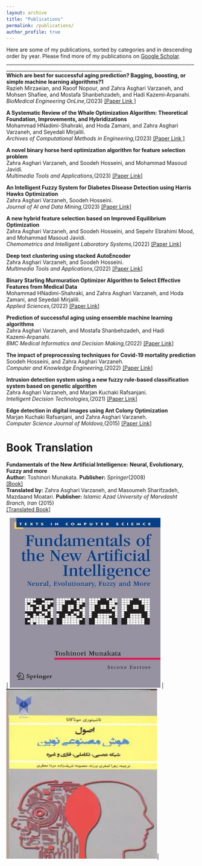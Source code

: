 ```yaml
---
layout: archive
title: "Publications"
permalink: /publications/
author_profile: true
---
```

Here are some of my publications, sorted by categories and in descending order by year. Please find more of my publications on [Google Scholar](https://scholar.google.com/citations?user=dH-0GtkAAAAJ&hl=en).<br>
______________________________________________________________________________________________________________________________ <br>
**Which are best for successful aging prediction? Bagging, boosting, or simple machine learning algorithms?1**<br>
Razieh Mirzaeian, and Raoof Nopour, and Zahra Asghari Varzaneh, and Mohsen Shafiee, and Mostafa Shanbehzadeh, and Hadi Kazemi‑Arpanahi.<br>
 _BioMedical Engineering OnLine,_(2023) 
[[Paper Link ]](https://link.springer.com/article/10.1186/s12938-023-01140-9)

**A Systematic Review of the Whale Optimization Algorithm: Theoretical Foundation, Improvements, and Hybridizations**<br>
 Mohammad HNadimi-Shahraki, and Hoda Zamani, and Zahra Asghari Varzaneh, and Seyedali Mirjalili.<br>
 _Archives of Computational Methods in Engineering,_(2023) 
[[Paper Link ]](https://link.springer.com/article/10.1007/s11831-023-09928-7)

**A novel binary horse herd optimization algorithm for feature selection problem**<br>
Zahra Asghari Varzaneh, and Soodeh Hosseini, and Mohammad Masoud Javidi.<br>
 _Multimedia Tools and Applications,_(2023) 
[[Paper Link] ](https://link.springer.com/article/10.1007/s11042-023-15023-7)

**An Intelligent Fuzzy System for Diabetes Disease Detection using Harris Hawks Optimization**<br>
 Zahra Asghari Varzaneh, Soodeh Hosseini.<br>
 _Journal of AI and Data Mining,_(2023) 
[[Paper Link] ](https://jad.shahroodut.ac.ir/article_2753.html)

**A new hybrid feature selection based on Improved Equilibrium Optimization**<br>
Zahra Asghari Varzaneh, and Soodeh Hosseini, and Sepehr Ebrahimi Mood, and  Mohammad Masoud Javidi.<br>
 _Chemometrics and Intelligent Laboratory Systems,_(2022) 
[[Paper Link] ](https://www.sciencedirect.com/science/article/abs/pii/S0169743922001290)

**Deep text clustering using stacked AutoEncoder**<br>
Zahra Asghari Varzaneh, and Soodeh Hosseini.<br>
 _Multimedia Tools and Applications,_(2022) 
[[Paper Link] ](https://link.springer.com/article/10.1007/s11042-022-12155-0)

**Binary Starling Murmuration Optimizer Algorithm to Select Effective Features from Medical Data**<br>
Mohammad HNadimi-Shahraki, and Zahra Asghari Varzaneh, and Hoda Zamani, and Seyedali Mirjalili.<br>
 _Applied Sciences,_(2022) 
[[Paper Link] ](https://www.mdpi.com/2076-3417/13/1/564)

**Prediction of successful aging using ensemble machine learning algorithms**<br>
Zahra Asghari Varzaneh, and Mostafa Shanbehzadeh, and Hadi Kazemi‑Arpanahi.<br>
 _BMC Medical Informatics and Decision Making,_(2022) 
[[Paper Link] ](https://link.springer.com/article/10.1186/s12911-022-02001-6)

**The impact of preprocessing techniques for Covid-19 mortality prediction**<br>
 Soodeh Hosseini, and Zahra Asghari Varzaneh.<br>
 _Computer and Knowledge Engineering,_(2022) 
[[Paper Link] ](https://cke.um.ac.ir/article_42777.html)

**Intrusion detection system using a new fuzzy rule-based classification system based on genetic algorithm**<br>
Zahra Asghari Varzaneh, and Marjan Kuchaki Rafsanjani.<br>
 _Intelligent Decision Technologies,_(2021) 
[[Paper Link] ](https://content.iospress.com/articles/intelligent-decision-technologies/idt200036)

**Edge detection in digital images using Ant Colony Optimization**<br>
 Marjan Kuchaki Rafsanjani, and Zahra Asghari Varzaneh.<br>
 _Computer Science Journal of Moldova,_(2015) 
[[Paper Link] ](https://ibn.idsi.md/vizualizare_articol/40697)

Book Translation
=====
**Fundamentals of the New Artificial Intelligence: Neural, Evolutionary, Fuzzy and more**<br>
   **Author:** Toshinori Munakata. **Publisher:** _Springer_(2008)<br>
   [[Book] ](https://link.springer.com/book/10.1007/978-1-84628-839-5)<br>
   **Translated by:** Zahra Asghari Varzaneh, and Masoumeh Sharifzadeh, Mazdaand Moatari. **Publisher:** _Islamic Azad University of Marvdasht Branch, Iran_ (2015) <br> 
[[Translated Book]](https://press.marvdasht.iau.ir/book_102.html)


| <img src='/images/Book.jpg' width="400" height="450" text-align="center"> | <img src='/images/Boob2.JPG' width="400" height="450">|

